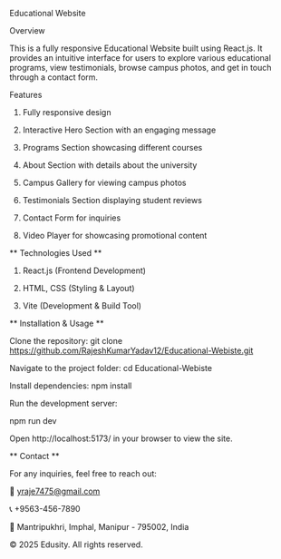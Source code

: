 Educational Website

Overview

This is a fully responsive Educational Website built using React.js. It provides an intuitive interface for users to explore various educational programs, view testimonials, browse campus photos, and get in touch through a contact form.

Features

1. Fully responsive design

2. Interactive Hero Section with an engaging message

3. Programs Section showcasing different courses

4. About Section with details about the university

5. Campus Gallery for viewing campus photos

6. Testimonials Section displaying student reviews

7. Contact Form for inquiries

8. Video Player for showcasing promotional content

** Technologies Used **

1. React.js (Frontend Development)

2. HTML, CSS (Styling & Layout)

3. Vite (Development & Build Tool)

** Installation & Usage **

Clone the repository: git clone https://github.com/RajeshKumarYadav12/Educational-Webiste.git

Navigate to the project folder: cd Educational-Webiste

Install dependencies: npm install

Run the development server:

npm run dev

Open http://localhost:5173/ in your browser to view the site.


** Contact **

For any inquiries, feel free to reach out:

📧 yraje7475@gmail.com

📞 +9563-456-7890

📍 Mantripukhri, Imphal, Manipur - 795002, India

© 2025 Edusity. All rights reserved.
